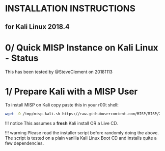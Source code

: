 # INSTALLATION INSTRUCTIONS
## for Kali Linux 2018.4
# 0/ Quick MISP Instance on Kali Linux - Status

This has been tested by @SteveClement on 20181113

# 1/ Prepare Kali with a MISP User

To install MISP on Kali copy paste this in your r00t shell:
```bash
wget -O /tmp/misp-kali.sh https://raw.githubusercontent.com/MISP/MISP/2.4/INSTALL/INSTALL.kali.txt && bash /tmp/misp-kali.sh
```

!!! notice
    This assumes a **fresh** Kali install OR a Live CD.

!!! warning
    Please read the installer script before randomly doing the above.
    The script is tested on a plain vanilla Kali Linux Boot CD and installs quite a few dependencies.
